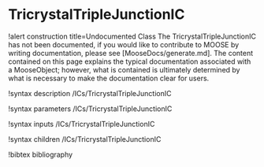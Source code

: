 <!-- MOOSE Documentation Stub: Remove this when content is added. -->

# TricrystalTripleJunctionIC

!alert construction title=Undocumented Class
The TricrystalTripleJunctionIC has not been documented, if you would like to contribute to MOOSE by
writing documentation, please see [MooseDocs/generate.md]. The content contained on this page explains
the typical documentation associated with a MooseObject; however, what is contained is ultimately
determined by what is necessary to make the documentation clear for users.

!syntax description /ICs/TricrystalTripleJunctionIC

!syntax parameters /ICs/TricrystalTripleJunctionIC

!syntax inputs /ICs/TricrystalTripleJunctionIC

!syntax children /ICs/TricrystalTripleJunctionIC

!bibtex bibliography

